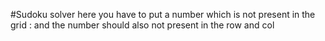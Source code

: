 #Sudoku solver
here you have to put a number which is not present in the grid
: and the number should also not present in the row and col